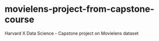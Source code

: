 # movielens-project-from-capstone-course
Harvard X Data Science - Capstone project on Movielens dataset
